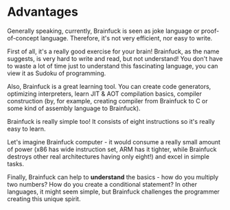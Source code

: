 # Advantages

Generally speaking, currently, Brainfuck is seen as joke language or proof-of-concept language. Therefore, it's not very efficient, nor easy to write.

First of all, it's a really good exercise for your brain! Brainfuck, as the name suggests, is very hard to write and read, but not understand! You don't have to waste a lot of time just to understand this fascinating language, you can view it as Sudoku of programming.

Also, Brainfuck is a great learning tool. You can create code generators, optimizing interpreters, learn JIT & AOT compilation basics, compiler construction (by, for example, creating compiler from Brainfuck to C or some kind of assembly language to Brainfuck).

Brainfuck is really simple too! It consists of eight instructions so it's really easy to learn.

Let's imagine Brainfuck computer - it would consume a really small amount of power (x86 has wide instruction set, ARM has it tighter, while Brainfuck destroys other real architectures having only eight!) and excel in simple tasks.

Finally, Brainfuck can help to **understand** the basics - how do you multiply two numbers? How do you create a conditional statement? In other languages, it might seem simple, but Brainfuck challenges the programmer creating this unique spirit.
